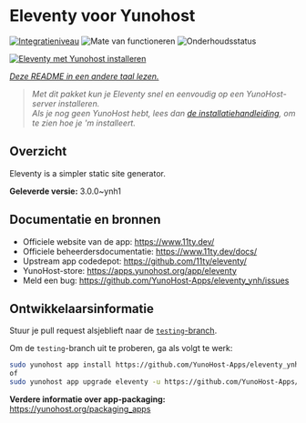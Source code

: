 <!--
NB: Deze README is automatisch gegenereerd door <https://github.com/YunoHost/apps/tree/master/tools/readme_generator>
Hij mag NIET handmatig aangepast worden.
-->

# Eleventy voor Yunohost

[![Integratieniveau](https://apps.yunohost.org/badge/integration/eleventy)](https://ci-apps.yunohost.org/ci/apps/eleventy/)
![Mate van functioneren](https://apps.yunohost.org/badge/state/eleventy)
![Onderhoudsstatus](https://apps.yunohost.org/badge/maintained/eleventy)

[![Eleventy met Yunohost installeren](https://install-app.yunohost.org/install-with-yunohost.svg)](https://install-app.yunohost.org/?app=eleventy)

*[Deze README in een andere taal lezen.](./ALL_README.md)*

> *Met dit pakket kun je Eleventy snel en eenvoudig op een YunoHost-server installeren.*  
> *Als je nog geen YunoHost hebt, lees dan [de installatiehandleiding](https://yunohost.org/install), om te zien hoe je 'm installeert.*

## Overzicht

Eleventy is a simpler static site generator.


**Geleverde versie:** 3.0.0~ynh1
## Documentatie en bronnen

- Officiele website van de app: <https://www.11ty.dev/>
- Officiele beheerdersdocumentatie: <https://www.11ty.dev/docs/>
- Upstream app codedepot: <https://github.com/11ty/eleventy/>
- YunoHost-store: <https://apps.yunohost.org/app/eleventy>
- Meld een bug: <https://github.com/YunoHost-Apps/eleventy_ynh/issues>

## Ontwikkelaarsinformatie

Stuur je pull request alsjeblieft naar de [`testing`-branch](https://github.com/YunoHost-Apps/eleventy_ynh/tree/testing).

Om de `testing`-branch uit te proberen, ga als volgt te werk:

```bash
sudo yunohost app install https://github.com/YunoHost-Apps/eleventy_ynh/tree/testing --debug
of
sudo yunohost app upgrade eleventy -u https://github.com/YunoHost-Apps/eleventy_ynh/tree/testing --debug
```

**Verdere informatie over app-packaging:** <https://yunohost.org/packaging_apps>
